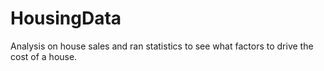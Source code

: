 # HousingData
Analysis on house sales and ran statistics to see what factors to drive the cost of a house.
